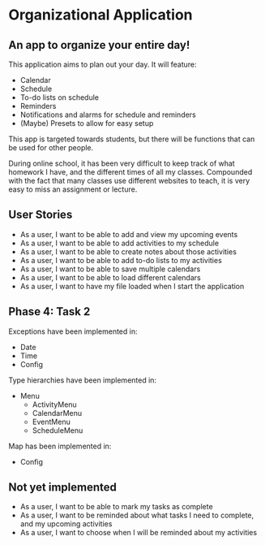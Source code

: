 # Organizational Application

## An app to organize your entire day!

This application aims to plan out your day. It will feature:

- Calendar
- Schedule
- To-do lists on schedule
- Reminders
- Notifications and alarms for schedule and reminders
- (Maybe) Presets to allow for easy setup

This app is targeted towards students, but there will be functions that can be used for other people.

During online school, it has been very difficult to keep track of what homework I have, 
and the different times of all my classes. Compounded with the fact that many classes use
different websites to teach, it is very easy to miss an assignment or lecture. 

## User Stories

- As a user, I want to be able to add and view my upcoming events
- As a user, I want to be able to add activities to my schedule
- As a user, I want to be able to create notes about those activities
- As a user, I want to be able to add to-do lists to my activities
- As a user, I want to be able to save multiple calendars
- As a user, I want to be able to load different calendars
- As a user, I want to have my file loaded when I start the application

## Phase 4: Task 2

Exceptions have been implemented in:

- Date
- Time
- Config

Type hierarchies have been implemented in:

- Menu
  - ActivityMenu
  - CalendarMenu
  - EventMenu
  - ScheduleMenu
  
Map has been implemented in:

- Config

## Not yet implemented
- As a user, I want to be able to mark my tasks as complete
- As a user, I want to be reminded about what tasks I need to complete, and my upcoming activities
- As a user, I want to choose when I will be reminded about my activities